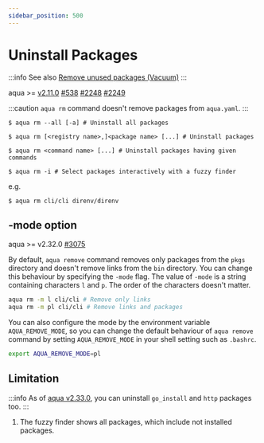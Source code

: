 ```yaml
---
sidebar_position: 500
---
```


# Uninstall Packages

:::info
See also [Remove unused packages (Vacuum)](./vacuum.md)
:::

aqua >= [v2.11.0](https://github.com/aquaproj/aqua/releases/tag/v2.11.0) [#538](https://github.com/aquaproj/aqua/issues/538) [#2248](https://github.com/orgs/aquaproj/discussions/2248) [#2249](https://github.com/aquaproj/aqua/pull/2249)

:::caution
`aqua rm` command doesn't remove packages from `aqua.yaml`.
:::

```console
$ aqua rm --all [-a] # Uninstall all packages
```

```console
$ aqua rm [<registry name>,]<package name> [...] # Uninstall packages
```

```console
$ aqua rm <command name> [...] # Uninstall packages having given commands
```

```console
$ aqua rm -i # Select packages interactively with a fuzzy finder
```

e.g.

```console
$ aqua rm cli/cli direnv/direnv
```

## -mode option

aqua >= v2.32.0 [#3075](https://github.com/aquaproj/aqua/pull/3075)

By default, `aqua remove` command removes only packages from the `pkgs` directory and doesn't remove links from the `bin` directory.
You can change this behaviour by specifying the `-mode` flag.
The value of `-mode` is a string containing characters `l` and `p`.
The order of the characters doesn't matter.

```sh
aqua rm -m l cli/cli # Remove only links
aqua rm -m pl cli/cli # Remove links and packages
```

You can also configure the mode by the environment variable `AQUA_REMOVE_MODE`, so you can change the default behaviour of `aqua remove` command by setting `AQUA_REMOVE_MODE` in your shell setting such as `.bashrc`.

```sh
export AQUA_REMOVE_MODE=pl
```

## Limitation

:::info
As of [aqua v2.33.0](https://github.com/aquaproj/aqua/releases/tag/v2.33.0), you can uninstall `go_install` and `http` packages too.
:::

1. The fuzzy finder shows all packages, which include not installed packages.
